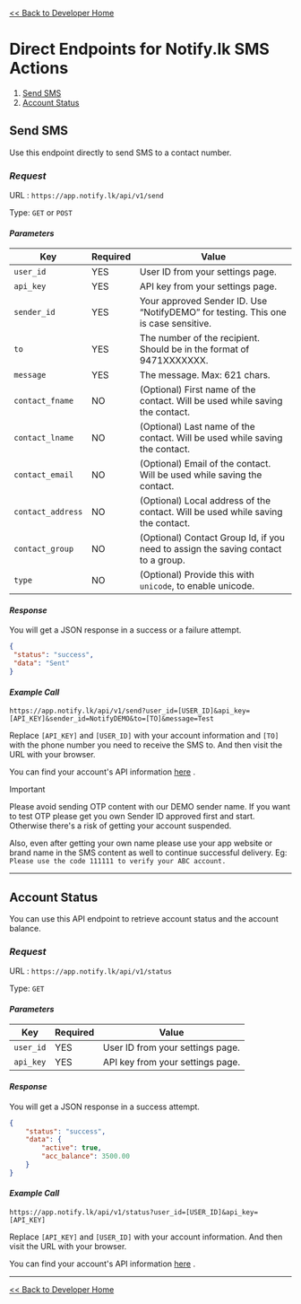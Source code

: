[<< Back to Developer Home](/)

# Direct Endpoints for Notify.lk SMS Actions

1. [Send SMS](#send-sms)
2. [Account Status](#account-status)

## Send SMS

Use this endpoint directly to send SMS to a contact number.

### _Request_

URL : `https://app.notify.lk/api/v1/send`

Type: `GET` or `POST`

#### _Parameters_

| Key | Required | Value |
| --- | --- | --- |
| `user_id` | YES | User ID from your settings page. |
| `api_key` | YES | API key from your settings page. |
| `sender_id` | YES | Your approved Sender ID. Use “NotifyDEMO” for testing. This one is case sensitive. |
| `to` | YES | The number of the recipient. Should be in the format of 9471XXXXXXX. |
| `message` | YES | The message. Max: 621 chars. |
| `contact_fname` | NO | (Optional) First name of the contact. Will be used while saving the contact. |
| `contact_lname` | NO | (Optional) Last name of the contact. Will be used while saving the contact. |
| `contact_email` | NO | (Optional) Email of the contact. Will be used while saving the contact. |
| `contact_address` | NO | (Optional) Local address of the contact. Will be used while saving the contact. |
| `contact_group` | NO | (Optional) Contact Group Id, if you need to assign the saving contact to a group. |
| `type`| NO | (Optional) Provide this with `unicode`, to enable unicode. |

#### _Response_

You will get a JSON response in a success or a failure attempt.

```json
{
 "status": "success",
 "data": "Sent"
}
```

#### _Example Call_

```
https://app.notify.lk/api/v1/send?user_id=[USER_ID]&api_key=[API_KEY]&sender_id=NotifyDEMO&to=[TO]&message=Test
```

Replace `[API_KEY]` and `[USER_ID]` with your account information and `[TO]` with the phone number you need to receive the SMS to. And then visit the URL with your browser.

You can find your account's API information [here](https://app.notify.lk/settings/api-keys) .

> [!IMPORTANT]  
> Please avoid sending OTP content with our DEMO sender name. If you want to test OTP please get you own Sender ID approved first and start. Otherwise there's a risk of getting your account suspended.
>
> Also, even after getting your own name please use your app website or brand name in the SMS content as well to continue successful delivery.
> Eg: `Please use the code 111111 to verify your ABC account.`

--------

## Account Status 

You can use this API endpoint to retrieve account status and the account balance.

### _Request_

URL : `https://app.notify.lk/api/v1/status`

Type: `GET`

#### _Parameters_

| Key | Required | Value |
| --- | --- | --- |
| `user_id` | YES | User ID from your settings page. |
| `api_key` | YES | API key from your settings page. |

#### _Response_

You will get a JSON response in a success attempt.

```json
{
    "status": "success",
    "data": {
        "active": true,
        "acc_balance": 3500.00
    }
}
```

#### _Example Call_

```
https://app.notify.lk/api/v1/status?user_id=[USER_ID]&api_key=[API_KEY]
```

Replace `[API_KEY]` and `[USER_ID]` with your account information. And then visit the URL with your browser.

You can find your account's API information [here](https://app.notify.lk/settings/api-keys) .

---

[<< Back to Developer Home](/)
